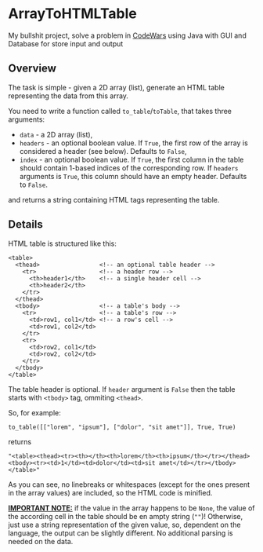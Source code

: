 # ArrayToHTMLTable
My bullshit project, solve a problem in [CodeWars](https://www.codewars.com/kata/5e7e4b7cd889f7001728fd4a/python) using Java with GUI and Database for store input and output
<h2 class="header">Overview</h2>
<p>The task is simple - given a 2D array (list), generate an HTML table representing the data from this array.</p>
<p>You need to write a function called <code>to_table</code>/<code>toTable</code>, that takes three arguments:</p>
<ul>
  <li><code>data</code> - a 2D array (list),</li>
  <li><code>headers</code> - an optional boolean value. If <code>True</code>, the first row of the array is considered a header (see below). Defaults to <code>False</code>,</li>
  <li><code>index</code> - an optional boolean value. If <code>True</code>, the first column in the table should contain 1-based indices of the corresponding row. If <code>headers</code> arguments is <code>True</code>, this column should have an empty header. Defaults to <code>False</code>.</li>
</ul>
and returns a string containing HTML tags representing the table.
<h2 class="header">Details</h2>
HTML table is structured like this:  

<pre><code class="language-xml"><span class="cm-tag cm-bracket">&lt;</span><span class="cm-tag">table</span><span class="cm-tag cm-bracket">&gt;</span>
  <span class="cm-tag cm-bracket">&lt;</span><span class="cm-tag">thead</span><span class="cm-tag cm-bracket">&gt;</span>                 <span class="cm-comment">&lt;!-- an optional table header --&gt;</span>
    <span class="cm-tag cm-bracket">&lt;</span><span class="cm-tag">tr</span><span class="cm-tag cm-bracket">&gt;</span>                  <span class="cm-comment">&lt;!-- a header row --&gt;</span>
      <span class="cm-tag cm-bracket">&lt;</span><span class="cm-tag">th</span><span class="cm-tag cm-bracket">&gt;</span>header1<span class="cm-tag cm-bracket">&lt;/</span><span class="cm-tag">th</span><span class="cm-tag cm-bracket">&gt;</span>    <span class="cm-comment">&lt;!-- a single header cell --&gt;</span>
      <span class="cm-tag cm-bracket">&lt;</span><span class="cm-tag">th</span><span class="cm-tag cm-bracket">&gt;</span>header2<span class="cm-tag cm-bracket">&lt;/</span><span class="cm-tag">th</span><span class="cm-tag cm-bracket">&gt;</span>
    <span class="cm-tag cm-bracket">&lt;/</span><span class="cm-tag">tr</span><span class="cm-tag cm-bracket">&gt;</span>
  <span class="cm-tag cm-bracket">&lt;/</span><span class="cm-tag">thead</span><span class="cm-tag cm-bracket">&gt;</span>
  <span class="cm-tag cm-bracket">&lt;</span><span class="cm-tag">tbody</span><span class="cm-tag cm-bracket">&gt;</span>                 <span class="cm-comment">&lt;!-- a table's body --&gt;</span>
    <span class="cm-tag cm-bracket">&lt;</span><span class="cm-tag">tr</span><span class="cm-tag cm-bracket">&gt;</span>                  <span class="cm-comment">&lt;!-- a table's row --&gt;</span>
      <span class="cm-tag cm-bracket">&lt;</span><span class="cm-tag">td</span><span class="cm-tag cm-bracket">&gt;</span>row1, col1<span class="cm-tag cm-bracket">&lt;/</span><span class="cm-tag">td</span><span class="cm-tag cm-bracket">&gt;</span> <span class="cm-comment">&lt;!-- a row's cell --&gt;</span>
      <span class="cm-tag cm-bracket">&lt;</span><span class="cm-tag">td</span><span class="cm-tag cm-bracket">&gt;</span>row1, col2<span class="cm-tag cm-bracket">&lt;/</span><span class="cm-tag">td</span><span class="cm-tag cm-bracket">&gt;</span>
    <span class="cm-tag cm-bracket">&lt;/</span><span class="cm-tag">tr</span><span class="cm-tag cm-bracket">&gt;</span>
    <span class="cm-tag cm-bracket">&lt;</span><span class="cm-tag">tr</span><span class="cm-tag cm-bracket">&gt;</span>
      <span class="cm-tag cm-bracket">&lt;</span><span class="cm-tag">td</span><span class="cm-tag cm-bracket">&gt;</span>row2, col1<span class="cm-tag cm-bracket">&lt;/</span><span class="cm-tag">td</span><span class="cm-tag cm-bracket">&gt;</span>
      <span class="cm-tag cm-bracket">&lt;</span><span class="cm-tag">td</span><span class="cm-tag cm-bracket">&gt;</span>row2, col2<span class="cm-tag cm-bracket">&lt;/</span><span class="cm-tag">td</span><span class="cm-tag cm-bracket">&gt;</span>
    <span class="cm-tag cm-bracket">&lt;/</span><span class="cm-tag">tr</span><span class="cm-tag cm-bracket">&gt;</span>
  <span class="cm-tag cm-bracket">&lt;/</span><span class="cm-tag">tbody</span><span class="cm-tag cm-bracket">&gt;</span>
<span class="cm-tag cm-bracket">&lt;/</span><span class="cm-tag">table</span><span class="cm-tag cm-bracket">&gt;</span></code></pre>
<p>The table header is optional. If <code>header</code> argument is <code>False</code> then the table starts with <code>&lt;tbody&gt;</code> tag, ommiting <code>&lt;thead&gt;</code>.</p>
<p>So, for example:</p>
<pre><code class="language-python"><span class="cm-variable">to_table</span>([[<span class="cm-string">"lorem"</span>, <span class="cm-string">"ipsum"</span>], [<span class="cm-string">"dolor"</span>, <span class="cm-string">"sit amet"</span>]], <span class="cm-keyword">True</span>, <span class="cm-keyword">True</span>)</code></pre>
<pre style="display: none;"><code class="language-javascript"><span class="cm-variable">toTable</span>([[<span class="cm-string">"lorem"</span>, <span class="cm-string">"ipsum"</span>], [<span class="cm-string">"dolor"</span>, <span class="cm-string">"sit amet"</span>]], <span class="cm-atom">true</span>, <span class="cm-atom">true</span>)</code></pre>
<p>returns</p>
<pre><code class="language-python"><span class="cm-string">"&lt;table&gt;&lt;thead&gt;&lt;tr&gt;&lt;th&gt;&lt;/th&gt;&lt;th&gt;lorem&lt;/th&gt;&lt;th&gt;ipsum&lt;/th&gt;&lt;/tr&gt;&lt;/thead&gt;&lt;tbody&gt;&lt;tr&gt;&lt;td&gt;1&lt;/td&gt;&lt;td&gt;dolor&lt;/td&gt;&lt;td&gt;sit amet&lt;/td&gt;&lt;/tr&gt;&lt;/tbody&gt;&lt;/table&gt;"</span></code></pre>
<p>As you can see, no linebreaks or whitespaces (except for the ones present in the array values) are included, so the HTML code is minified.</p>
<p><b><u>IMPORTANT NOTE:</u></b> if the value in the array happens to be <code>None</code>, the value of the according cell in the table should be en ampty string (<code>""</code>)! Otherwise, just use a string representation of the given value, so, dependent on the language, the output can be slightly different. No additional parsing is needed on the data.</p>



